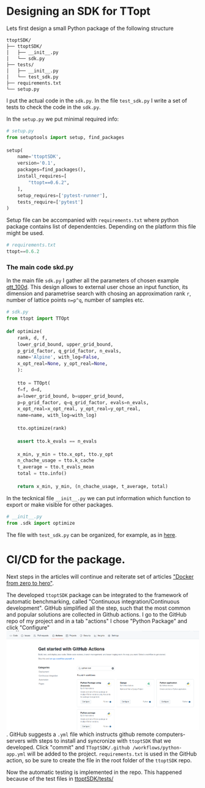 # Designing an SDK for TTopt

Lets first design a small Python package of the following structure
```
ttoptSDK/
├── ttoptSDK/
│   ├── __init__.py
│   └── sdk.py
├── tests/
│   ├── __init__.py
│   └── test_sdk.py
├── requirements.txt
└── setup.py
```

I put the actual code in the `sdk.py`. In the file `test_sdk.py` I write a set of tests to check the code in the `sdk.py`.


In the `setup.py` we put minimal required info:
```python
# setup.py
from setuptools import setup, find_packages

setup(
    name='ttoptSDK',
    version='0.1',
    packages=find_packages(),
    install_requires=[
        "ttopt==0.6.2",
    ],
    setup_requires=['pytest-runner'],
    tests_require=['pytest']
)
```
Setup file can be accompanied with `requirements.txt` where python package contains list of dependentcies. Depending on the platform this file might be used.
```python
# requirements.txt
ttopt==0.6.2
```

### The main code skd.py

In the main file `sdk.py` I gather all the parameters of chosen example [qtt_100d](https://github.com/AndreiChertkov/ttopt/blob/master/demo/qtt_100d.py).
This design allows to external user chose an input function, its dimension and parametrise search with chosing an approximation rank `r`, number of lattice points `n=p^q`, number of samples etc.

```python
# sdk.py
from ttopt import TTOpt

def optimize(
    rank, d, f,
    lower_grid_bound, upper_grid_bound,
    p_grid_factor, q_grid_factor, n_evals,
    name='Alpine', with_log=False,
    x_opt_real=None, y_opt_real=None,
    ):

    tto = TTOpt(
    f=f, d=d,
    a=lower_grid_bound, b=upper_grid_bound,
    p=p_grid_factor, q=q_grid_factor, evals=n_evals,
    x_opt_real=x_opt_real, y_opt_real=y_opt_real,
    name=name, with_log=with_log)

    tto.optimize(rank)

    assert tto.k_evals == n_evals

    x_min, y_min = tto.x_opt, tto.y_opt
    n_chache_usage = tto.k_cache
    t_average = tto.t_evals_mean
    total = tto.info()

    return x_min, y_min, (n_chache_usage, t_average, total)
```

In the tecknical file `__init__.py` we can put information which function to export or make visible for other packages.
```python
# __init__.py
from .sdk import optimize
```

The file with `test_sdk.py` can be organized, for example, as in [here](https://github.com/kbidzhiev/TToptSDK/blob/main/tests/test_sdk.py).


# CI/CD for the package.
Next steps in the articles will continue and reiterate set of articles ["Docker from zero to hero"](../Docker/Docker1.md).

The developed `ttoptSDK` package can be integrated to the framework of automatic benchmarking, called "Continuous integration/Continuous development".
GitHub simplified all the step, such that the most common and popular solutions are collected in Github actions. 
I go to the GitHub repo of my project and in a tab "actions" I chose "Python Package" and click "Configure"
![github_actions](../Docker/actions_application.png).
GitHub suggests a `.yml` file which instructs github remote computers-servers with steps to install and syncronize with `ttoptSDK` that we developed. Click "commit" and `TToptSDK/.github
/workflows/python-app.yml` will be added to the project.
`requirements.txt` is used in the GitHub action, so be sure to create the file in the root folder of the `ttoptSDK` repo.


Now the automatic testing is implemented in the repo. This happened because of the test files in [ttoptSDK/tests/](https://github.com/kbidzhiev/TToptSDK/tree/main/tests)